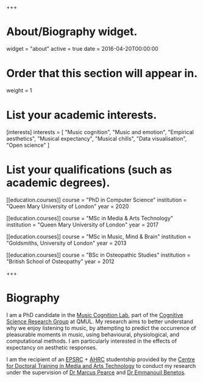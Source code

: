 +++
# About/Biography widget.
widget = "about"
active = true
date = 2016-04-20T00:00:00

# Order that this section will appear in.
weight = 1

# List your academic interests.
[interests]
  interests = [
    "Music cognition",
    "Music and emotion",
    "Empirical aesthetics",
    "Musical expectancy",
    "Musical chills",
    "Data visualisation",
    "Open science"
  ]

# List your qualifications (such as academic degrees).
[[education.courses]]
  course = "PhD in Computer Science"
  institution = "Queen Mary University of London"
  year = 2020

[[education.courses]]
  course = "MSc in Media & Arts Technology"
  institution = "Queen Mary University of London"
  year = 2017
  
[[education.courses]]
  course = "MSc in Music, Mind & Brain"
  institution = "Goldsmiths, University of London"
  year = 2013

[[education.courses]]
  course = "BSc in Osteopathic Studies"
  institution = "British School of Osteopathy"
  year = 2012
 
+++

# Biography

I am a PhD candidate in the [Music Cognition Lab](http://music-cognition.eecs.qmul.ac.uk/), part of the [Cognitive Science Research Group](http://cogsci.eecs.qmul.ac.uk/) at QMUL. My research aims to better understand why we enjoy listening to music, by attempting to predict the occurrence of pleasurable moments in music, using behavioural, physiological, and computational methods. I am particularly interested in the effects of expectancy on aesthetic responses.

I am the recipient of an [EPSRC](https://epsrc.ukri.org/) + [AHRC](https://ahrc.ukri.org/) studentship provided by the [Centre for Doctoral Training in Media and Arts Technology](http://www.mat.qmul.ac.uk/) to conduct my research under the supervision of [Dr Marcus Pearce](http://webprojects.eecs.qmul.ac.uk/marcusp/) and [Dr Emmanouil Benetos](http://www.eecs.qmul.ac.uk/~emmanouilb/).
